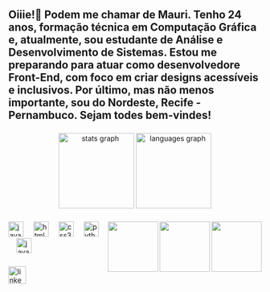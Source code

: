 <h2 align="left">Oiiie!👋 Podem me chamar de Mauri. Tenho 24 anos, formação técnica em Computação Gráfica e, atualmente, sou estudante de Análise e Desenvolvimento de Sistemas. Estou me preparando para atuar como desenvolvedore Front-End, com foco em criar designs acessíveis e inclusivos. Por último, mas não menos importante, sou do Nordeste, Recife - Pernambuco. Sejam todes bem-vindes!</h2>

###

<div align="center">
  <img src="https://github-readme-stats.vercel.app/api?username=mariliagabriellanascimento&hide_title=false&hide_rank=false&show_icons=true&include_all_commits=true&count_private=true&disable_animations=false&theme=dracula&locale=en&hide_border=false" height="150" alt="stats graph"  />
  <img src="https://github-readme-stats.vercel.app/api/top-langs?username=mariliagabriellanascimento&locale=en&hide_title=false&layout=compact&card_width=320&langs_count=5&theme=dracula&hide_border=false" height="150" alt="languages graph"  />
</div>

###

<img align="right" height="100" src="https://cdn.pixabay.com/animation/2023/06/01/10/46/10-46-15-473_512.gif" />
<img align="right" height="100" src="https://cdn.pixabay.com/animation/2024/10/24/21/30/21-30-12-951_512.gif" />
<img align="right" height="100" src="https://plus.unsplash.com/premium_photo-1718398005966-6712ef2bb3bd?q=80&w=2070&auto=format&fit=crop&ixlib=rb-4.0.3&ixid=M3wxMjA3fDB8MHxwaG90by1wYWdlfHx8fGVufDB8fHx8fA%3D%3D" />

###

<div align="left">
  <img src="https://cdn.jsdelivr.net/gh/devicons/devicon/icons/java/java-original.svg" height="30" alt="java logo"  />
  <img width="12" />
  <img src="https://cdn.jsdelivr.net/gh/devicons/devicon/icons/html5/html5-original.svg" height="30" alt="html5 logo"  />
  <img width="12" />
  <img src="https://cdn.jsdelivr.net/gh/devicons/devicon/icons/css3/css3-original.svg" height="30" alt="css3 logo"  />
  <img width="12" />
  <img src="https://cdn.jsdelivr.net/gh/devicons/devicon/icons/python/python-original.svg" height="30" alt="python logo"  />
  <img width="12" />
  <img src="https://cdn.jsdelivr.net/gh/devicons/devicon/icons/javascript/javascript-original.svg" height="30" alt="javascript logo"  />
</div>

###

<div align="left">
  <a href="https://www.linkedin.com/in/mar%C3%ADlia-gabriella-do-nasc-barbosa" target="_blank">
    <img src="https://img.shields.io/static/v1?message=LinkedIn&logo=linkedin&label=&color=0077B5&logoColor=white&labelColor=&style=for-the-badge" height="35" alt="linkedin logo"  />
  </a>
</div>

###

<br clear="both">

###
